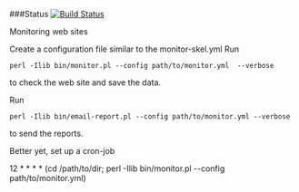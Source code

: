 ###Status
[![Build Status](https://travis-ci.org/szabgab/Perl-Maven.png)](https://travis-ci.org/szabgab/Perl-Maven)


Monitoring web sites


Create a configuration file similar to the monitor-skel.yml
Run

    perl -Ilib bin/monitor.pl --config path/to/monitor.yml  --verbose

to check the web site and save the data.

Run

    perl -Ilib bin/email-report.pl --config path/to/monitor.yml --verbose

to send the reports.


Better yet, set up a cron-job

12 *  * * * (cd /path/to/dir; perl -Ilib bin/monitor.pl --config path/to/monitor.yml)

